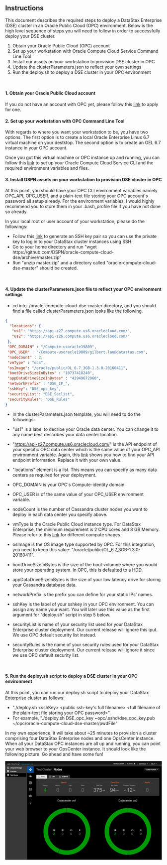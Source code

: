 ## Instructions

This document describes the required steps to deploy a DataStax Enterprise (DSE) cluster in an Oracle Public Cloud (OPC) environment.  Below is the high level sequence of steps you will need to follow in order to successfully deploy your DSE cluster.

1. Obtain your Oracle Public Cloud (OPC) account
2. Set up your workstation with Oracle Compute Cloud Service Command Line Tool
3. Install our assets on your workstation to provision DSE cluster in OPC
4. Update the clusterParameters.json to reflect your own settings
5. Run the deploy.sh to deploy a DSE cluster in your OPC environment
<br>

#### 1. Obtain your Oracle Public Cloud account
If you do not have an account with OPC yet, please follow this [link](https://myaccount.cloud.oracle.com/mycloud/faces/trialsignup.jspx?serviceType=IAASMB) to apply for one.
<br>

#### 2. Set up your workstation with OPC Command Line Tool
With regards to where you want your workstation to be, you have two options.  The first option is to create a local Oracle Enterprise Linux 6.7 virtual machine on your destktop.  The second option is to create an OEL 6.7 instance in your OPC account.  
        
Once you got this virtual machine or OPC instance up and running, you can follow this [link](http://docs.oracle.com/cloud/latest/stcomputecs/STCLR/GUID-62B0B2BD-A95F-4F82-B144-8C1DBA8760E9.htm#STCLR-GUID-62B0B2BD-A95F-4F82-B144-8C1DBA8760E9) 
to set up your Oracle Compute Cloud Service CLI and the required environment variables and files.
<br>
        
#### 3. Install DSPN assets on your workstation to provision DSE cluster in OPC
At this point, you should have your OPC CLI environment variables namely OPC_API, OPC_USER, and a plain-text file storing your OPC account's password all setup already.  For the environment variables, I would highly recommend you to store them in your .bash_profile file if you have not done so already.

In your local root or user account of your workstation, please do the followings:

 * Follow this [link](https://docs.oracle.com/cloud/latest/stcomputecs/STCSG/GUID-EE29085A-79B1-4A3A-BF25-A2A9516EC5F3.htm#OCSUG149) to generate an SSH key pair so you can use the private key to log in to your DataStax cluster instances using SSH.
 * Go to your home directory and run "wget https<nolink>://github.com/DSPN/oracle-compute-cloud-dse/archive/master.zip"
 * Run "unzip master.zip" and a directory called "oracle-compute-cloud-dse-master" should be created.
<br>

#### 4. Update the clusterParameters.json file to reflect your OPC environment settings
 * cd into ./oracle-compute-cloud-dse-master directory, and you should find a file called clusterParameters.json looks like the following.

 ```json
 {
   "locations": { 
    "us1": "https://api-z27.compute.us6.oraclecloud.com/",
    "us2": "https://api-z26.compute.us6.oraclecloud.com/"
  },
  "OPC_DOMAIN" : "/Compute-usoracle19809",
  "OPC_USER" : "/Compute-usoracle19809/gilbert.lau@datastax.com",
  "nodeCount" : 2,
  "vmType" : "oc4",
  "osImage": "/oracle/public/OL_6.7_3GB-1.3.0-20160411",
  "bootDriveSizeInBytes" : "10737418240",
  "appDataDriveSizeInBytes" : "42949672960",
  "networkPrefix" : "DSE_IP_",
  "sshKey": "DSE_opc_key",
  "securityList": "DSE_Seclist",
  "securityRules": "DSE_Rules"
 }
 ```

 * In the clusterParameters.json template, you will need to do the followings:
 
  * "us1" is a label to decribe your Oracle data center.  You can change it to any name best describes your data center location.
  * "https://api-z27.compute.us6.oraclecloud.com/" is the API endpoint of your specific OPC data center which is the same value of your OPC_API environment variable. Again, this [link](http://docs.oracle.com/cloud/latest/stcomputecs/STCSA/SendRequests.html) shows you how to find your API endpoint information.  Replace it with your own value.
  * "locations" element is a list.  This means you can specify as many data centers as required for your deployment.
  * OPC_DOMAIN is your OPC's Compute-identity domain.
  * OPC_USER is of the same value of your OPC_USER environment variable.
  * nodeCount is the number of Cassandra cluster nodes you want to deploy in each data center you specify above.
  * vmType is the Oracle Public Cloud instance type.  For DataStax Enterprise, the minimum requirement is 2 CPU cores and 8 GB Memory.  Please refer to this [link](https://cloud.oracle.com/compute?tabname=PricingInfo) for different compute shapes.
  * osImage is the OS image type supported by OPC.  For this integration, you need to keep this value: "/oracle/public/OL_6.7_3GB-1.3.0-20160411".
  * bootDriveSizeInBytes is the size of the boot volumne where you would store your operating system.  In OPC, this is defaulted to a HDD.
  * appDataDriveSizeInBytes is the size of your low latency drive for storing your Cassandra database data.
  * networkPrefix is the prefix you can define for your static IPs' names.
  * sshKey is the label of your sshkey in your OPC environment.  You can assign any name your want.  You will later use this value as the first argument for "deploy.sh" script in step 5 below.
  * securityList is name of your security list used for your DataStax Enterprise cluster deployment.  Our current release will ignore this iput. We use OPC default security list instead.
  * securityRules is the name of your security rules used for your DataStax Enterprise cluster deployment.   Our current release will ignore it since we use OPC default security list.
 <br>
 
#### 5. Run the deploy.sh script to deploy a DSE cluster in your OPC environment

 At this point, you can run our deploy.sh script to deploy your DataStax Enterprise cluster as follows: 
 
   * "./deploy.sh  \<sshKey>  \<public ssh-key's full filename>  \<full filename of the plain-text file storing your OPC password>".
   * For example, "./deploy.sh  DSE_opc_key  ~opc/.sshd/dse_opc_key.pub  ~/opc/oracle-compute-cloud-dse-master/pwdFile"
 
 In my own experience, it will take about ~25 minutes to provision a cluster comprising four DataStax Enterprise nodes and one OpsCenter instance.  When all your DataStax OPC instances are all up and running, you can point your web browser to your OpsCenter instance. It should look like the following picture.  Go ahead and have some fun!
 
 ![Alt](./DataStax-OpsCenter.png "DataStax OpsCenter")


